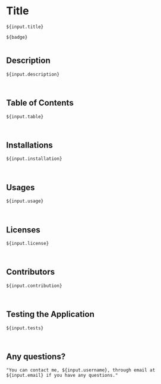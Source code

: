# Title
    ${input.title}
    ​
    ${badge}
    ​
## Description
    ${input.description} 
    ​
    ​
## Table of Contents
    ${input.table} 
    ​
    ​
## Installations
    ${input.installation} 
    ​
    ​
## Usages
    ${input.usage} 
    ​
    ​
## Licenses
    ${input.license} 
    ​
    ​
## Contributors
    ${input.contribution} 
    ​
    ​
## Testing the Application
    ${input.tests} 
    ​
    ​
## Any questions?
    "You can contact me, ${input.username}, through email at ${input.email} if you have any questions."